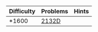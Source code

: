 | Difficulty | Problems | Hints |
| -------- | -------- | -------- |
| *1600 | [2132D](https://codeforces.com/problemset/problem/2132/D) |